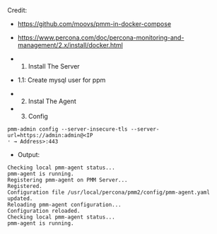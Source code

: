 Credit:
- https://github.com/moovs/pmm-in-docker-compose
- https://www.percona.com/doc/percona-monitoring-and-management/2.x/install/docker.html


- 1. Install The Server

- 1.1: Create mysql user for ppm


- 2. Instal The Agent

- 3. Config
```
pmm-admin config --server-insecure-tls --server-url=https://admin:admin@<IP
˓ → Address>:443
```

- Output:
```
Checking local pmm-agent status...
pmm-agent is running.
Registering pmm-agent on PMM Server...
Registered.
Configuration file /usr/local/percona/pmm2/config/pmm-agent.yaml updated.
Reloading pmm-agent configuration...
Configuration reloaded.
Checking local pmm-agent status...
pmm-agent is running.
```

